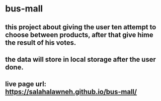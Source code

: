 # bus-mall

## this project about giving the user ten attempt to choose between products, after that give hime the result of his votes.
## the data will store in local storage after the user done.
## live page url: https://salahalawneh.github.io/bus-mall/
